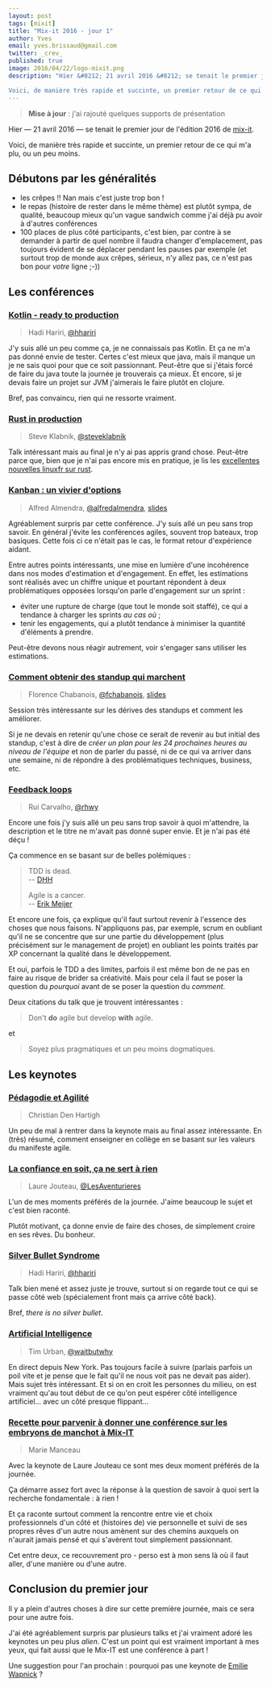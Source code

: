 ```yaml
---
layout: post
tags: [mixit]
title: "Mix-it 2016 - jour 1"
author: Yves
email: yves.brissaud@gmail.com
twitter: _crev_
published: true
image: 2016/04/22/logo-mixit.png
description: "Hier &#8212; 21 avril 2016 &#8212; se tenait le premier jour de l'édition 2016 de mix-it.

Voici, de manière très rapide et succinte, un premier retour de ce qui m'a plu, ou un peu moins."
---
```


> **Mise à jour** : j'ai rajouté quelques supports de présentation

Hier &#8212; 21 avril 2016 &#8212; se tenait le premier jour de l'édition 2016 de [mix-it][].

Voici, de manière très rapide et succinte, un premier retour de ce qui m'a plu, ou un peu moins.

## Débutons par les généralités

- les crêpes !! Nan mais c'est juste trop bon !
- le repas (histoire de rester dans le même thème) est plutôt sympa, de qualité, beaucoup mieux qu'un vague sandwich comme j'ai déjà pu avoir à d'autres conférences
- 100 places de plus côté participants, c'est bien, par contre à se demander à partir de quel nombre il faudra changer d'emplacement, pas toujours évident de se déplacer pendant les pauses par exemple (et surtout trop de monde aux crêpes, sérieux, n'y allez pas, ce n'est pas bon pour _votre_ ligne ;-))

## Les conférences

### [Kotlin - ready to production](https://www.mix-it.fr/session/3272/)

> Hadi Hariri, [@hhariri](https://twitter.com/hhariri)

J'y suis allé un peu comme ça, je ne connaissais pas Kotlin. Et ça ne m'a pas donné envie de tester. Certes c'est mieux que java, mais il manque un je ne sais quoi pour que ce soit passionnant. Peut-être que si j'étais forcé de faire du java toute la journée je trouverais ça mieux. Et encore, si je devais faire un projet sur JVM j'aimerais le faire plutôt en clojure.

Bref, pas convaincu, rien qui ne ressorte vraiment.

### [Rust in production](https://www.mix-it.fr/session/3022/)

> Steve Klabnik, [@steveklabnik](https://twitter.com/steveklabnik)

Talk intéressant mais au final je n'y ai pas appris grand chose. Peut-être parce que, bien que je n'ai pas encore mis en pratique, je lis les [excellentes nouvelles linuxfr sur rust](https://linuxfr.org/tags/rust/public).

### [Kanban : un vivier d'options](https://www.mix-it.fr/session/2972/)

> Alfred Almendra, [@alfredalmendra](https://twitter.com/alfredalmendra), [slides](https://docs.google.com/presentation/d/1KfZGnOgoo84mrxFR0ZR_VulFIgNSfFbQyVBhBmyT-qo/edit)

Agréablement surpris par cette conférence. J'y suis allé un peu sans trop savoir. En général j'évite les conférences agiles, souvent trop bateaux, trop basiques. Cette fois ci ce n'était pas le cas, le format retour d'expérience aidant.

Entre autres points intéressants, une mise en lumière d'une incohérence dans nos modes d'estimation et d'engagement. En effet, les estimations sont réalisés avec un chiffre unique et pourtant répondent à deux problématiques opposées lorsqu'on parle d'engagement sur un sprint :

- éviter une rupture de charge (que tout le monde soit staffé), ce qui a tendance à charger les sprints _au cas où_ ;
- tenir les engagements, qui a plutôt tendance à minimiser la quantité d'éléments à prendre.

Peut-être devons nous réagir autrement, voir s'engager sans utiliser les estimations.

### [Comment obtenir des standup qui marchent](https://www.mix-it.fr/session/3122/)

> Florence Chabanois, [@fchabanois](https://twitter.com/fchabanois), [slides](fr.slideshare.net/foucha/comment-obtenir-des-standup-qui-marchent)

Session très intéressante sur les dérives des standups et comment les améliorer.

Si je ne devais en retenir qu'une chose ce serait de revenir au but initial des standup, c'est à dire de _créer un plan pour les 24 prochaines heures au niveau de l'équipe_ et non de parler du passé, ni de ce qui va arriver dans une semaine, ni de répondre à des problématiques techniques, business, etc.

### [Feedback loops](https://www.mix-it.fr/session/3012/)

> Rui Carvalho, [@rhwy](http://twitter.com/rhwy)

Encore une fois j'y suis allé un peu sans trop savoir à quoi m'attendre, la description et le titre ne m'avait pas donné super envie. Et je n'ai pas été déçu !

Ça commence en se basant sur de belles polémiques :

> TDD is dead.  
> -- [DHH](http://david.heinemeierhansson.com/2014/tdd-is-dead-long-live-testing.html)
> 
> 
> Agile is a cancer.  
> -- [Erik Meijer](http://www.theregister.co.uk/2015/01/08/erik_meijer_agile_is_a_cancer_we_have_to_eliminate_from_the_industry/)

Et encore une fois, ça explique qu'il faut surtout revenir à l'essence des choses que nous faisons. N'appliquons pas, par exemple, scrum en oubliant qu'il ne se concentre que sur une partie du développement (plus précisément sur le management de projet) en oubliant les points traités par XP concernant la qualité dans le développement.

Et oui, parfois le TDD a des limites, parfois il est même bon de ne pas en faire au risque de brider sa créativité. Mais pour cela il faut se poser la question du _pourquoi_ avant de se poser la question du _comment_.

Deux citations du talk que je trouvent intéressantes :

> Don't **do** agile but develop **with** agile.

et

> Soyez plus pragmatiques et un peu moins dogmatiques.

## Les keynotes

### [Pédagodie et Agilité](https://www.mix-it.fr/session/2902/)

> Christian Den Hartigh

Un peu de mal à rentrer dans la keynote mais au final assez intéressante. En (très) résumé, comment enseigner en collège en se basant sur les valeurs du manifeste agile.

### [La confiance en soit, ça ne sert à rien](https://www.mix-it.fr/session/3352/)

> Laure Jouteau, [@LesAventurieres](https://twitter.com/lesaventurieres)

L'un de mes moments préférés de la journée. J'aime beaucoup le sujet et c'est bien raconté.

Plutôt motivant, ça donne envie de faire des choses, de simplement croire en ses rêves. Du bonheur.

### [Silver Bullet Syndrome](https://www.mix-it.fr/session/3262/)

> Hadi Hariri, [@hhariri](https://twitter.com/hhariri)

Talk bien mené et assez juste je trouve, surtout si on regarde tout ce qui se passe côté web (spécialement front mais ça arrive côté back).

Bref, _there is no silver bullet_.

### [Artificial Intelligence](https://www.mix-it.fr/session/3602/)

> Tim Urban, [@waitbutwhy](https://twitter.com/waitbutwhy)

En direct depuis New York. Pas toujours facile à suivre (parlais parfois un poil vite et je pense que le fait qu'il ne nous voit pas ne devait pas aider). Mais sujet très intéressant. Et si on en croit les personnes du milieu, on est vraiment qu'au tout début de ce qu'on peut espérer côté intelligence artificiel… avec un côté presque flippant…

### [Recette pour parvenir à donner une conférence sur les embryons de manchot à Mix-IT](https://www.mix-it.fr/session/3562/)

> Marie Manceau

Avec la keynote de Laure Jouteau ce sont mes deux moment préférés de la journée.

Ça démarre assez fort avec la réponse à la question de savoir à quoi sert la recherche fondamentale : à rien !

Et ça raconte surtout comment la rencontre entre vie et choix professionnels d'un côté et (histoires de) vie personnelle et suivi de ses propres rêves d'un autre nous amènent sur des chemins auxquels on n'aurait jamais pensé et qui s'avèrent tout simplement passionnant. 

Cet entre deux, ce recouvrement pro - perso est à mon sens là où il faut aller, d'une manière ou d'une autre.

## Conclusion du premier jour

Il y a plein d'autres choses à dire sur cette première journée, mais ce sera pour une autre fois.

J'ai été agréablement surpris par plusieurs talks et j'ai vraiment adoré les keynotes un peu plus _alien_. C'est un point qui est vraiment important à mes yeux, qui fait aussi que le Mix-IT est une conférence à part !

Une suggestion pour l'an prochain : pourquoi pas une keynote de [Emilie Wapnick](/2016/04/04/multi-potentialistes.html) ?

[mix-it]: https://www.mix-it.fr/
